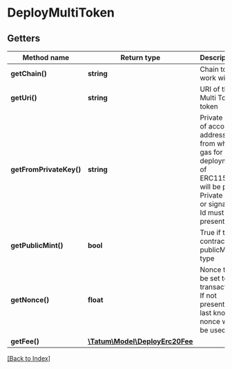 # DeployMultiToken

## Getters

Method name | Return type | Description | Notes
------------ | ------------- | ------------- | -------------
**getChain()** | **string** | Chain to work with. |
**getUri()** | **string** | URI of the Multi Token token |
**getFromPrivateKey()** | **string** | Private key of account address, from which gas for deployment of ERC1155 will be paid. Private key, or signature Id must be present. |
**getPublicMint()** | **bool** | True if the contract is publicMint type | [optional]
**getNonce()** | **float** | Nonce to be set to transaction. If not present, last known nonce will be used. | [optional]
**getFee()** | [**\Tatum\Model\DeployErc20Fee**](DeployErc20Fee.md) |  | [optional]

[[Back to Index]](../index.md)
